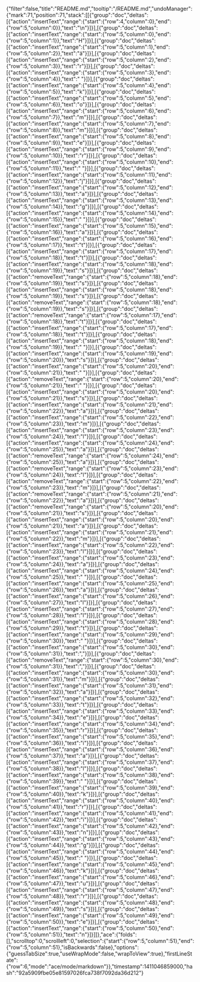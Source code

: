 {"filter":false,"title":"README.md","tooltip":"/README.md","undoManager":{"mark":71,"position":71,"stack":[[{"group":"doc","deltas":[{"action":"insertText","range":{"start":{"row":4,"column":0},"end":{"row":5,"column":0}},"text":"\n"}]}],[{"group":"doc","deltas":[{"action":"insertText","range":{"start":{"row":5,"column":0},"end":{"row":5,"column":1}},"text":"H"}]}],[{"group":"doc","deltas":[{"action":"insertText","range":{"start":{"row":5,"column":1},"end":{"row":5,"column":2}},"text":"ä"}]}],[{"group":"doc","deltas":[{"action":"insertText","range":{"start":{"row":5,"column":2},"end":{"row":5,"column":3}},"text":"r"}]}],[{"group":"doc","deltas":[{"action":"insertText","range":{"start":{"row":5,"column":3},"end":{"row":5,"column":4}},"text":" "}]}],[{"group":"doc","deltas":[{"action":"insertText","range":{"start":{"row":5,"column":4},"end":{"row":5,"column":5}},"text":"k"}]}],[{"group":"doc","deltas":[{"action":"insertText","range":{"start":{"row":5,"column":5},"end":{"row":5,"column":6}},"text":"o"}]}],[{"group":"doc","deltas":[{"action":"insertText","range":{"start":{"row":5,"column":6},"end":{"row":5,"column":7}},"text":"m"}]}],[{"group":"doc","deltas":[{"action":"insertText","range":{"start":{"row":5,"column":7},"end":{"row":5,"column":8}},"text":"m"}]}],[{"group":"doc","deltas":[{"action":"insertText","range":{"start":{"row":5,"column":8},"end":{"row":5,"column":9}},"text":"e"}]}],[{"group":"doc","deltas":[{"action":"insertText","range":{"start":{"row":5,"column":9},"end":{"row":5,"column":10}},"text":"r"}]}],[{"group":"doc","deltas":[{"action":"insertText","range":{"start":{"row":5,"column":10},"end":{"row":5,"column":11}},"text":" "}]}],[{"group":"doc","deltas":[{"action":"insertText","range":{"start":{"row":5,"column":11},"end":{"row":5,"column":12}},"text":"j"}]}],[{"group":"doc","deltas":[{"action":"insertText","range":{"start":{"row":5,"column":12},"end":{"row":5,"column":13}},"text":"a"}]}],[{"group":"doc","deltas":[{"action":"insertText","range":{"start":{"row":5,"column":13},"end":{"row":5,"column":14}},"text":"g"}]}],[{"group":"doc","deltas":[{"action":"insertText","range":{"start":{"row":5,"column":14},"end":{"row":5,"column":15}},"text":" "}]}],[{"group":"doc","deltas":[{"action":"insertText","range":{"start":{"row":5,"column":15},"end":{"row":5,"column":16}},"text":"a"}]}],[{"group":"doc","deltas":[{"action":"insertText","range":{"start":{"row":5,"column":16},"end":{"row":5,"column":17}},"text":"t"}]}],[{"group":"doc","deltas":[{"action":"insertText","range":{"start":{"row":5,"column":17},"end":{"row":5,"column":18}},"text":"t"}]}],[{"group":"doc","deltas":[{"action":"insertText","range":{"start":{"row":5,"column":18},"end":{"row":5,"column":19}},"text":"s"}]}],[{"group":"doc","deltas":[{"action":"removeText","range":{"start":{"row":5,"column":18},"end":{"row":5,"column":19}},"text":"s"}]}],[{"group":"doc","deltas":[{"action":"insertText","range":{"start":{"row":5,"column":18},"end":{"row":5,"column":19}},"text":"s"}]}],[{"group":"doc","deltas":[{"action":"removeText","range":{"start":{"row":5,"column":18},"end":{"row":5,"column":19}},"text":"s"}]}],[{"group":"doc","deltas":[{"action":"removeText","range":{"start":{"row":5,"column":17},"end":{"row":5,"column":18}},"text":"t"}]}],[{"group":"doc","deltas":[{"action":"insertText","range":{"start":{"row":5,"column":17},"end":{"row":5,"column":18}},"text":"t"}]}],[{"group":"doc","deltas":[{"action":"insertText","range":{"start":{"row":5,"column":18},"end":{"row":5,"column":19}},"text":" "}]}],[{"group":"doc","deltas":[{"action":"insertText","range":{"start":{"row":5,"column":19},"end":{"row":5,"column":20}},"text":"s"}]}],[{"group":"doc","deltas":[{"action":"insertText","range":{"start":{"row":5,"column":20},"end":{"row":5,"column":21}},"text":" "}]}],[{"group":"doc","deltas":[{"action":"removeText","range":{"start":{"row":5,"column":20},"end":{"row":5,"column":21}},"text":" "}]}],[{"group":"doc","deltas":[{"action":"insertText","range":{"start":{"row":5,"column":20},"end":{"row":5,"column":21}},"text":"s"}]}],[{"group":"doc","deltas":[{"action":"insertText","range":{"start":{"row":5,"column":21},"end":{"row":5,"column":22}},"text":"a"}]}],[{"group":"doc","deltas":[{"action":"insertText","range":{"start":{"row":5,"column":22},"end":{"row":5,"column":23}},"text":"m"}]}],[{"group":"doc","deltas":[{"action":"insertText","range":{"start":{"row":5,"column":23},"end":{"row":5,"column":24}},"text":"l"}]}],[{"group":"doc","deltas":[{"action":"insertText","range":{"start":{"row":5,"column":24},"end":{"row":5,"column":25}},"text":"a"}]}],[{"group":"doc","deltas":[{"action":"removeText","range":{"start":{"row":5,"column":24},"end":{"row":5,"column":25}},"text":"a"}]}],[{"group":"doc","deltas":[{"action":"removeText","range":{"start":{"row":5,"column":23},"end":{"row":5,"column":24}},"text":"l"}]}],[{"group":"doc","deltas":[{"action":"removeText","range":{"start":{"row":5,"column":22},"end":{"row":5,"column":23}},"text":"m"}]}],[{"group":"doc","deltas":[{"action":"removeText","range":{"start":{"row":5,"column":21},"end":{"row":5,"column":22}},"text":"a"}]}],[{"group":"doc","deltas":[{"action":"removeText","range":{"start":{"row":5,"column":20},"end":{"row":5,"column":21}},"text":"s"}]}],[{"group":"doc","deltas":[{"action":"insertText","range":{"start":{"row":5,"column":20},"end":{"row":5,"column":21}},"text":"a"}]}],[{"group":"doc","deltas":[{"action":"insertText","range":{"start":{"row":5,"column":21},"end":{"row":5,"column":22}},"text":"m"}]}],[{"group":"doc","deltas":[{"action":"insertText","range":{"start":{"row":5,"column":22},"end":{"row":5,"column":23}},"text":"l"}]}],[{"group":"doc","deltas":[{"action":"insertText","range":{"start":{"row":5,"column":23},"end":{"row":5,"column":24}},"text":"a"}]}],[{"group":"doc","deltas":[{"action":"insertText","range":{"start":{"row":5,"column":24},"end":{"row":5,"column":25}},"text":" "}]}],[{"group":"doc","deltas":[{"action":"insertText","range":{"start":{"row":5,"column":25},"end":{"row":5,"column":26}},"text":"a"}]}],[{"group":"doc","deltas":[{"action":"insertText","range":{"start":{"row":5,"column":26},"end":{"row":5,"column":27}},"text":"l"}]}],[{"group":"doc","deltas":[{"action":"insertText","range":{"start":{"row":5,"column":27},"end":{"row":5,"column":28}},"text":"l"}]}],[{"group":"doc","deltas":[{"action":"insertText","range":{"start":{"row":5,"column":28},"end":{"row":5,"column":29}},"text":"t"}]}],[{"group":"doc","deltas":[{"action":"insertText","range":{"start":{"row":5,"column":29},"end":{"row":5,"column":30}},"text":" "}]}],[{"group":"doc","deltas":[{"action":"insertText","range":{"start":{"row":5,"column":30},"end":{"row":5,"column":31}},"text":","}]}],[{"group":"doc","deltas":[{"action":"removeText","range":{"start":{"row":5,"column":30},"end":{"row":5,"column":31}},"text":","}]}],[{"group":"doc","deltas":[{"action":"insertText","range":{"start":{"row":5,"column":30},"end":{"row":5,"column":31}},"text":"m"}]}],[{"group":"doc","deltas":[{"action":"insertText","range":{"start":{"row":5,"column":31},"end":{"row":5,"column":32}},"text":"a"}]}],[{"group":"doc","deltas":[{"action":"insertText","range":{"start":{"row":5,"column":32},"end":{"row":5,"column":33}},"text":"t"}]}],[{"group":"doc","deltas":[{"action":"insertText","range":{"start":{"row":5,"column":33},"end":{"row":5,"column":34}},"text":"e"}]}],[{"group":"doc","deltas":[{"action":"insertText","range":{"start":{"row":5,"column":34},"end":{"row":5,"column":35}},"text":"r"}]}],[{"group":"doc","deltas":[{"action":"insertText","range":{"start":{"row":5,"column":35},"end":{"row":5,"column":36}},"text":"i"}]}],[{"group":"doc","deltas":[{"action":"insertText","range":{"start":{"row":5,"column":36},"end":{"row":5,"column":37}},"text":"a"}]}],[{"group":"doc","deltas":[{"action":"insertText","range":{"start":{"row":5,"column":37},"end":{"row":5,"column":38}},"text":"l"}]}],[{"group":"doc","deltas":[{"action":"insertText","range":{"start":{"row":5,"column":38},"end":{"row":5,"column":39}},"text":" "}]}],[{"group":"doc","deltas":[{"action":"insertText","range":{"start":{"row":5,"column":39},"end":{"row":5,"column":40}},"text":"k"}]}],[{"group":"doc","deltas":[{"action":"insertText","range":{"start":{"row":5,"column":40},"end":{"row":5,"column":41}},"text":"r"}]}],[{"group":"doc","deltas":[{"action":"insertText","range":{"start":{"row":5,"column":41},"end":{"row":5,"column":42}},"text":"i"}]}],[{"group":"doc","deltas":[{"action":"insertText","range":{"start":{"row":5,"column":42},"end":{"row":5,"column":43}},"text":"n"}]}],[{"group":"doc","deltas":[{"action":"insertText","range":{"start":{"row":5,"column":43},"end":{"row":5,"column":44}},"text":"g"}]}],[{"group":"doc","deltas":[{"action":"insertText","range":{"start":{"row":5,"column":44},"end":{"row":5,"column":45}},"text":" "}]}],[{"group":"doc","deltas":[{"action":"insertText","range":{"start":{"row":5,"column":45},"end":{"row":5,"column":46}},"text":"k"}]}],[{"group":"doc","deltas":[{"action":"insertText","range":{"start":{"row":5,"column":46},"end":{"row":5,"column":47}},"text":"u"}]}],[{"group":"doc","deltas":[{"action":"insertText","range":{"start":{"row":5,"column":47},"end":{"row":5,"column":48}},"text":"r"}]}],[{"group":"doc","deltas":[{"action":"insertText","range":{"start":{"row":5,"column":48},"end":{"row":5,"column":49}},"text":"s"}]}],[{"group":"doc","deltas":[{"action":"insertText","range":{"start":{"row":5,"column":49},"end":{"row":5,"column":50}},"text":"e"}]}],[{"group":"doc","deltas":[{"action":"insertText","range":{"start":{"row":5,"column":50},"end":{"row":5,"column":51}},"text":"n"}]}]]},"ace":{"folds":[],"scrolltop":0,"scrollleft":0,"selection":{"start":{"row":5,"column":51},"end":{"row":5,"column":51},"isBackwards":false},"options":{"guessTabSize":true,"useWrapMode":false,"wrapToView":true},"firstLineState":{"row":6,"mode":"ace/mode/markdown"}},"timestamp":1411046859000,"hash":"92a5909fbe05e81597026fca738f7092da36d212"}